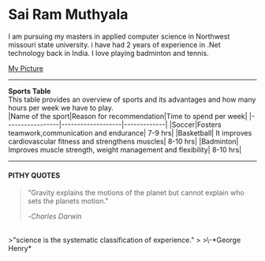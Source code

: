 # Sai Ram Muthyala
I am pursuing my masters in applied computer science in Northwest missouri state university. i have had 2 years of experience in .Net technology back in India. I love playing badminton and tennis. 

[My Picture](https://github.com/muthyalasairam/my2-Muthyala/blob/main/photo.png)

---
**Sports Table**<br>
This table provides an overview of sports and its advantages and how many hours per week we have to play.
<br>
|Name of the sport|Reason for recommendation|Time to spend per week|
|-----------------|-------------------|-------------|
|Soccer|Fosters teamwork,communication and endurance| 7-9 hrs|
|Basketball| It improves cardiovascular fitness and strengthens muscles| 8-10 hrs|
|Badminton| Improves muscle strength, weight management and flexibility| 8-10 hrs|

---
#### PITHY QUOTES
>"Gravity explains the motions of the planet but cannot explain who sets the planets motion."
>
>\-*Charles Darwin*
<br>
>"science is the systematic classification of experience." 
>
>\-*George Henry*
